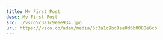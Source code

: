 ```yaml
---
title: My First Post
desc: My First Post
src: ./vsco5c3a1c9eee934.jpg
url: https://vsco.co/adem/media/5c3a1c9bc9ae0d6b0080e6cb
---
```

